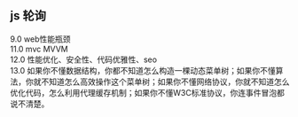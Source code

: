 ## js 轮询
9.0 web性能瓶颈 <br/>
11.0 mvc MVVM <br/>
12.0 性能优化、安全性、代码优雅性、seo <br>
13.0 如果你不懂数据结构，你都不知道怎么构造一棵动态菜单树；如果你不懂算法，你就不知道怎么高效操作这个菜单树；如果你不懂网络协议，你就不知道怎么优化代码，怎么利用代理缓存机制；如果你不懂W3C标准协议，你连事件冒泡都说不清楚。<br>

